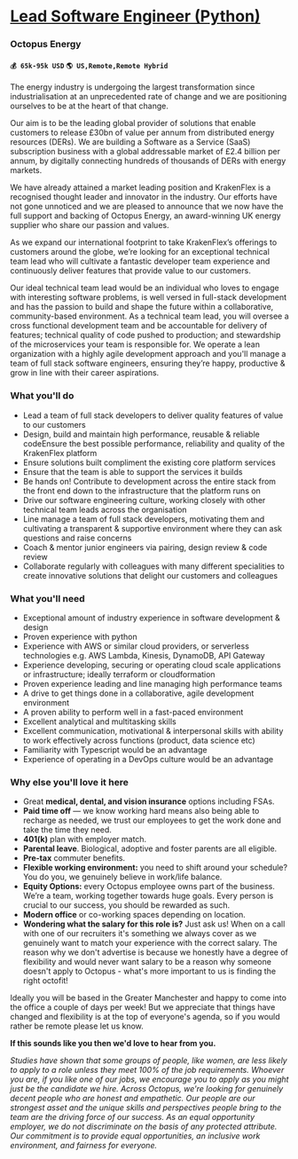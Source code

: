 # [Lead Software Engineer (Python)](https://www.remotewlb.com/apply/lead-software-engineer-python)  
### Octopus Energy  
#### `💰 65k-95k USD` `🌎 US,Remote,Remote Hybrid`  

The energy industry is undergoing the largest transformation since industrialisation at an unprecedented rate of change and we are positioning ourselves to be at the heart of that change.

  

Our aim is to be the leading global provider of solutions that enable customers to release £30bn of value per annum from distributed energy resources (DERs). We are building a Software as a Service (SaaS) subscription business with a global addressable market of £2.4 billion per annum, by digitally connecting hundreds of thousands of DERs with energy markets.

  

We have already attained a market leading position and KrakenFlex is a recognised thought leader and innovator in the industry. Our efforts have not gone unnoticed and we are pleased to announce that we now have the full support and backing of Octopus Energy, an award-winning UK energy supplier who share our passion and values.

  

As we expand our international footprint to take KrakenFlex’s offerings to customers around the globe, we’re looking for an exceptional technical team lead who will cultivate a fantastic developer team experience and continuously deliver features that provide value to our customers.

  

Our ideal technical team lead would be an individual who loves to engage with interesting software problems, is well versed in full-stack development and has the passion to build and shape the future within a collaborative, community-based environment. As a technical team lead, you will oversee a cross functional development team and be accountable for delivery of features; technical quality of code pushed to production; and stewardship of the microservices your team is responsible for. We operate a lean organization with a highly agile development approach and you'll manage a team of full stack software engineers, ensuring they’re happy, productive & grow in line with their career aspirations.

### What you'll do

  * Lead a team of full stack developers to deliver quality features of value to our customers
  * Design, build and maintain high performance, reusable & reliable codeEnsure the best possible performance, reliability and quality of the KrakenFlex platform
  * Ensure solutions built compliment the existing core platform services
  * Ensure that the team is able to support the services it builds
  * Be hands on! Contribute to development across the entire stack from the front end down to the infrastructure that the platform runs on
  * Drive our software engineering culture, working closely with other technical team leads across the organisation
  * Line manage a team of full stack developers, motivating them and cultivating a transparent & supportive environment where they can ask questions and raise concerns
  * Coach & mentor junior engineers via pairing, design review & code review
  * Collaborate regularly with colleagues with many different specialities to create innovative solutions that delight our customers and colleagues

### What you'll need

  * Exceptional amount of industry experience in software development & design
  * Proven experience with python
  * Experience with AWS or similar cloud providers, or serverless technologies e.g. AWS Lambda, Kinesis, DynamoDB, API Gateway
  * Experience developing, securing or operating cloud scale applications or infrastructure; ideally terraform or cloudformation
  * Proven experience leading and line managing high performance teams
  * A drive to get things done in a collaborative, agile development environment
  * A proven ability to perform well in a fast-paced environment
  * Excellent analytical and multitasking skills
  * Excellent communication, motivational & interpersonal skills with ability to work effectively across functions (product, data science etc) 
  * Familiarity with Typescript would be an advantage
  * Experience of operating in a DevOps culture would be an advantage

### Why else you'll love it here

  * Great **medical, dental, and vision insurance** options including FSAs.
  *  **Paid time off** — we know working hard means also being able to recharge as needed, we trust our employees to get the work done and take the time they need.
  *  **401(k)** plan with employer match.
  *  **Parental leave**. Biological, adoptive and foster parents are all eligible. 
  * **Pre-tax** commuter benefits.
  *  **Flexible working environment:** you need to shift around your schedule? You do you, we genuinely believe in work/life balance. 
  * **Equity Options:** every Octopus employee owns part of the business. We’re a team, working together towards huge goals. Every person is crucial to our success, you should be rewarded as such. 
  * **Modern office** or co-working spaces depending on location.
  *  **Wondering what the salary for this role is?** Just ask us! When on a call with one of our recruiters it's something we always cover as we genuinely want to match your experience with the correct salary. The reason why we don't advertise is because we honestly have a degree of flexibility and would never want salary to be a reason why someone doesn't apply to Octopus - what's more important to us is finding the right octofit!

Ideally you will be based in the Greater Manchester and happy to come into the office a couple of days per week! But we appreciate that things have changed and flexibility is at the top of everyone's agenda, so if you would rather be remote please let us know.

  

**If this sounds like you then we'd love to hear from you.**

  

 _Studies have shown that some groups of people, like women, are less likely to apply to a role unless they meet 100% of the job requirements. Whoever you are, if you like one of our jobs, we encourage you to apply as you might just be the candidate we hire. Across Octopus, we're looking for genuinely decent people who are honest and empathetic. Our people are our strongest asset and the unique skills and perspectives people bring to the team are the driving force of our success. As an equal opportunity employer, we do not discriminate on the basis of any protected attribute. Our commitment is to provide equal opportunities, an inclusive work environment, and fairness for everyone._

  

